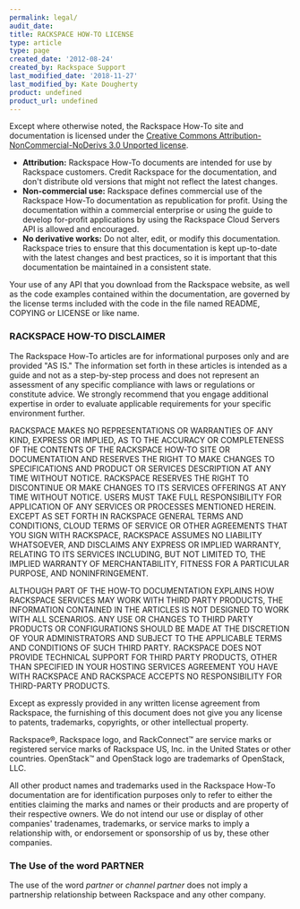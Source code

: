 ```yaml
---
permalink: legal/
audit_date:
title: RACKSPACE HOW-TO LICENSE
type: article
type: page
created_date: '2012-08-24'
created_by: Rackspace Support
last_modified_date: '2018-11-27'
last_modified_by: Kate Dougherty
product: undefined
product_url: undefined
---
```


Except where otherwise noted, the Rackspace How-To site and
documentation is licensed under the [Creative Commons
Attribution-NonCommercial-NoDerivs 3.0 Unported license](http://creativecommons.org/licenses/by-nc-nd/3.0/).

-   **Attribution:**  Rackspace How-To documents are intended
    for use by Rackspace customers. Credit Rackspace for the
    documentation, and don't distribute old versions that might not
    reflect the latest changes.
-   **Non-commercial use:** Rackspace defines commercial use of the
    Rackspace How-To documentation as republication
    for profit. Using the documentation within a commercial enterprise
    or using the guide to develop for-profit applications by using the
    Rackspace Cloud Servers API is allowed and encouraged.
-   **No derivative works:** Do not alter, edit, or modify
    this documentation. Rackspace tries to ensure that this documentation
    is kept up-to-date with the latest changes and best practices, so it
    is important that this documentation be maintained in a consistent
    state.

Your use of any API that you download from the Rackspace website, as well as
the code examples contained within the documentation, are governed by
the license terms included with the code in the file named README,
COPYING or LICENSE or like name.

### RACKSPACE HOW-TO DISCLAIMER

The Rackspace How-To articles are for informational purposes
only and are provided "AS IS."  The information set forth in these
articles is intended as a guide and not as a step-by-step process and
does not represent an assessment of any specific compliance with laws or
regulations or constitute advice. We strongly recommend that you engage
additional expertise in order to evaluate applicable
requirements for your specific environment further.

RACKSPACE MAKES NO REPRESENTATIONS OR WARRANTIES OF ANY KIND, EXPRESS OR
IMPLIED, AS TO THE ACCURACY OR COMPLETENESS OF THE CONTENTS OF THE
RACKSPACE HOW-TO SITE OR DOCUMENTATION AND RESERVES THE
RIGHT TO MAKE CHANGES TO SPECIFICATIONS AND PRODUCT OR SERVICES DESCRIPTION
AT ANY TIME WITHOUT NOTICE.  RACKSPACE RESERVES THE RIGHT TO DISCONTINUE
OR MAKE CHANGES TO ITS SERVICES OFFERINGS AT ANY TIME WITHOUT NOTICE.
USERS MUST TAKE FULL RESPONSIBILITY FOR APPLICATION OF ANY SERVICES
OR PROCESSES MENTIONED HEREIN.  EXCEPT AS SET FORTH IN RACKSPACE
GENERAL TERMS AND CONDITIONS, CLOUD TERMS OF SERVICE OR OTHER
AGREEMENTS THAT YOU SIGN WITH RACKSPACE, RACKSPACE ASSUMES NO LIABILITY
WHATSOEVER, AND DISCLAIMS ANY EXPRESS OR IMPLIED WARRANTY, RELATING TO
ITS SERVICES INCLUDING, BUT NOT LIMITED TO, THE IMPLIED WARRANTY OF
MERCHANTABILITY, FITNESS FOR A PARTICULAR PURPOSE, AND NONINFRINGEMENT.

ALTHOUGH PART OF THE HOW-TO DOCUMENTATION EXPLAINS HOW
RACKSPACE SERVICES MAY WORK WITH THIRD PARTY PRODUCTS, THE INFORMATION
CONTAINED IN THE ARTICLES IS NOT DESIGNED TO WORK WITH
ALL SCENARIOS. ANY USE OR CHANGES TO THIRD PARTY PRODUCTS OR
CONFIGURATIONS SHOULD BE MADE AT THE DISCRETION OF YOUR ADMINISTRATORS
AND SUBJECT TO THE APPLICABLE TERMS AND CONDITIONS OF SUCH THIRD PARTY.
RACKSPACE DOES NOT PROVIDE TECHNICAL SUPPORT FOR THIRD PARTY PRODUCTS,
OTHER THAN SPECIFIED IN YOUR HOSTING SERVICES AGREEMENT YOU HAVE WITH
RACKSPACE AND RACKSPACE ACCEPTS NO RESPONSIBILITY FOR THIRD-PARTY
PRODUCTS.

Except as expressly provided in any written license agreement from
Rackspace, the furnishing of this document does not give you any license
to patents, trademarks, copyrights, or other intellectual property.

Rackspace&reg;, Rackspace logo, and
RackConnect&trade; are service marks or registered service marks of Rackspace
US, Inc. in the United States or other countries. OpenStack&trade; and
OpenStack logo are trademarks of OpenStack, LLC.

All other product names and trademarks used in the Rackspace How-To
documentation are for identification purposes only to refer to
either the entities claiming the marks and names or their products and
are property of their respective owners.  We do not intend our use or
display of other companies' tradenames, trademarks, or service marks to
imply a relationship with, or endorsement or sponsorship of us by, these
other companies.

### The Use of the word PARTNER

The use of the word _partner_ or _channel partner_ does not imply a
partnership relationship between Rackspace and any other company.
